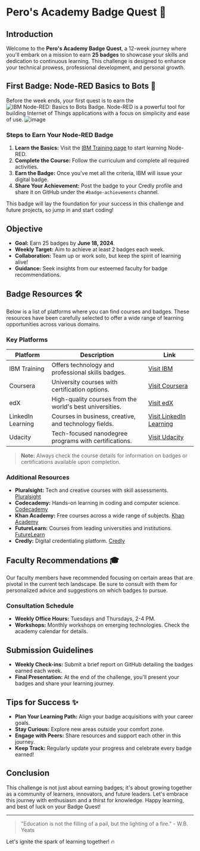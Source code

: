 # Pero's Academy Badge Quest 🚀

## Introduction
Welcome to the **Pero's Academy Badge Quest**, a 12-week journey where you'll embark on a mission to earn **25 badges** to showcase your skills and dedication to continuous learning. This challenge is designed to enhance your technical prowess, professional development, and personal growth.

## First Badge: Node-RED Basics to Bots 🥇
Before the week ends, your first quest is to earn the ![IBM Node-RED: Basics to Bots Badge](https://www.ibm.com/training/badge/node-red-basics-to-bots). Node-RED is a powerful tool for building Internet of Things applications with a focus on simplicity and ease of use.
![image](https://github.com/Pero-s-Academy/Assignments/assets/126121348/63bb1dbe-5347-4655-b500-c6abc486c3c2)

### Steps to Earn Your Node-RED Badge
1. **Learn the Basics:** Visit the [IBM Training page](https://www.ibm.com/training/badge/node-red-basics-to-bots) to start learning Node-RED.
2. **Complete the Course:** Follow the curriculum and complete all required activities.
3. **Earn the Badge:** Once you've met all the criteria, IBM will issue your digital badge.
4. **Share Your Achievement:** Post the badge to your Credly profile and share it on GitHub under the `#badge-achievements` channel.

This badge will lay the foundation for your success in this challenge and future projects, so jump in and start coding!

## Objective
- **Goal:** Earn 25 badges by **June 18, 2024**.
- **Weekly Target:** Aim to achieve at least 2 badges each week.
- **Collaboration:** Team up or work solo, but keep the spirit of learning alive!
- **Guidance:** Seek insights from our esteemed faculty for badge recommendations.

## Badge Resources 🛠
Below is a list of platforms where you can find courses and badges. These resources have been carefully selected to offer a wide range of learning opportunities across various domains.

### Key Platforms

| Platform       | Description                                                  | Link                           |
|----------------|--------------------------------------------------------------|--------------------------------|
| IBM Training   | Offers technology and professional skills badges.            | [Visit IBM](https://www.ibm.com/training) |
| Coursera       | University courses with certification options.               | [Visit Coursera](https://www.coursera.org) |
| edX            | High-quality courses from the world's best universities.     | [Visit edX](https://www.edx.org) |
| LinkedIn Learning | Courses in business, creative, and technology fields.       | [Visit LinkedIn Learning](https://www.linkedin.com/learning) |
| Udacity        | Tech-focused nanodegree programs with certifications.        | [Visit Udacity](https://www.udacity.com) |

> **Note:** Always check the course details for information on badges or certifications available upon completion.

### Additional Resources

- **Pluralsight:** Tech and creative courses with skill assessments. [Pluralsight](https://www.pluralsight.com)
- **Codecademy:** Hands-on learning in coding and computer science. [Codecademy](https://www.codecademy.com)
- **Khan Academy:** Free courses across a wide range of subjects. [Khan Academy](https://www.khanacademy.org)
- **FutureLearn:** Courses from leading universities and institutions. [FutureLearn](https://www.futurelearn.com)
- **Credly:** Digital credentialing platform. [Credly](https://www.credly.com)

## Faculty Recommendations 🎓
Our faculty members have recommended focusing on certain areas that are pivotal in the current tech landscape. Be sure to consult with them for personalized advice and suggestions on which badges to pursue.

### Consultation Schedule
- **Weekly Office Hours:** Tuesdays and Thursdays, 2-4 PM.
- **Workshops:** Monthly workshops on emerging technologies. Check the academy calendar for details.

## Submission Guidelines
- **Weekly Check-ins:** Submit a brief report on GitHub detailing the badges earned each week.
- **Final Presentation:** At the end of the challenge, you'll present your badges and share your learning journey.

## Tips for Success ✨
- **Plan Your Learning Path:** Align your badge acquisitions with your career goals.
- **Stay Curious:** Explore new areas outside your comfort zone.
- **Engage with Peers:** Share resources and support each other in this journey.
- **Keep Track:** Regularly update your progress and celebrate every badge earned!

## Conclusion
This challenge is not just about earning badges; it's about growing together as a community of learners, innovators, and future leaders. Let's embrace this journey with enthusiasm and a thirst for knowledge. Happy learning, and best of luck on your Badge Quest!

---

> "Education is not the filling of a pail, but the lighting of a fire." - W.B. Yeats

Let's ignite the spark of learning together! 🔥

